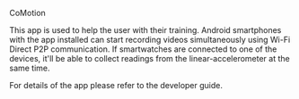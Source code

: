 CoMotion

This app is used to help the user with their training. Android smartphones with the app installed can start recording videos simultaneously using Wi-Fi Direct P2P communication. If smartwatches are connected to one of the devices, it'll be able to collect readings from the linear-accelerometer at the same time.

For details of the app please refer to the developer guide.
